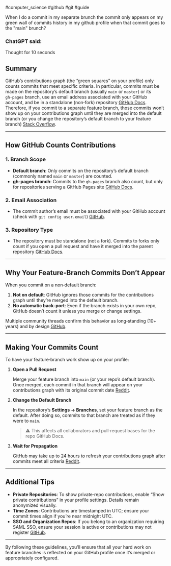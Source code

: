 #computer_science #github #git #guide 

When I do a commit in my separate brunch the commit only appears on my green wall of commits history in my github profile when that commit goes to the "main" brunch?

### ChatGPT said:

Thought for 10 seconds

## Summary

GitHub’s contributions graph (the “green squares” on your profile) only counts commits that meet specific criteria. In particular, commits must be made on the repository’s default branch (usually `main` or `master`) or its `gh‑pages` branch, use an email address associated with your GitHub account, and be in a standalone (non‑fork) repository [GitHub Docs](https://docs.github.com/articles/why-are-my-contributions-not-showing-up-on-my-profile?utm_source=chatgpt.com). Therefore, if you commit to a separate feature branch, those commits won’t show up on your contributions graph until they are merged into the default branch (or you change the repository’s default branch to your feature branch) [Stack Overflow](https://stackoverflow.com/questions/49586318/github-why-when-i-push-to-specific-branch-does-not-recorded-in-my-contribution?utm_source=chatgpt.com).

---

## How GitHub Counts Contributions

### 1. Branch Scope

- **Default branch**: Only commits on the repository’s default branch (commonly named `main` or `master`) are counted.
- **gh‑pages branch**: Commits to the `gh‑pages` branch also count, but only for repositories serving a GitHub Pages site [GitHub Docs](https://docs.github.com/articles/why-are-my-contributions-not-showing-up-on-my-profile?utm_source=chatgpt.com).

### 2. Email Association

- The commit author’s email must be associated with your GitHub account (check with `git config user.email`) [GitHub](https://github.com/orgs/community/discussions/155455?utm_source=chatgpt.com).

### 3. Repository Type

- The repository must be standalone (not a fork). Commits to forks only count if you open a pull request and have it merged into the parent repository [GitHub Docs](https://docs.github.com/articles/why-are-my-contributions-not-showing-up-on-my-profile?utm_source=chatgpt.com).

---

## Why Your Feature‑Branch Commits Don’t Appear

When you commit on a non‑default branch:

1. **Not on default**: GitHub ignores those commits for the contributions graph until they’re merged into the default branch.
2. **No automatic back‑port**: Even if the branch exists in your own repo, GitHub doesn’t count it unless you merge or change settings.

Multiple community threads confirm this behavior as long‑standing (10+ years) and by design [GitHub](https://github.com/orgs/community/discussions/65920?utm_source=chatgpt.com).

---

## Making Your Commits Count

To have your feature‑branch work show up on your profile:

1. **Open a Pull Request**
    
    Merge your feature branch into `main` (or your repo’s default branch). Once merged, each commit in that branch will appear on your contributions graph with its original commit date [Reddit](https://www.reddit.com/r/github/comments/x5q26l/github_not_showing_commits_to_non_main_branch/?utm_source=chatgpt.com).
    
2. **Change the Default Branch**
    
    In the repository’s **Settings → Branches**, set your feature branch as the default. After doing so, commits to that branch are treated as if they were to `main`.
    
    > ⚠️ This affects all collaborators and pull‑request bases for the repo GitHub Docs.
    
3. **Wait for Propagation**
    
    GitHub may take up to 24 hours to refresh your contributions graph after commits meet all criteria [Reddit](https://www.reddit.com/r/github/comments/x5q26l/github_not_showing_commits_to_non_main_branch/?utm_source=chatgpt.com).
    

---

## Additional Tips

- **Private Repositories**: To show private‑repo contributions, enable “Show private contributions” in your profile settings. Details remain anonymized visually.
- **Time Zones**: Contributions are timestamped in UTC; ensure your commit times align if you’re near midnight UTC.
- **SSO and Organization Repos**: If you belong to an organization requiring SAML SSO, ensure your session is active or contributions may not register [GitHub](https://github.com/orgs/community/discussions/155455?utm_source=chatgpt.com).

---

By following these guidelines, you’ll ensure that all your hard work on feature branches is reflected on your GitHub profile once it’s merged or appropriately configured.